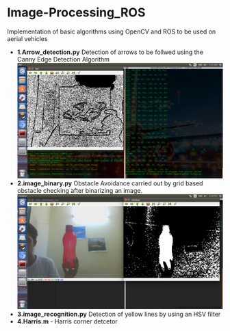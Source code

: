 # Image-Processing_ROS
Implementation of basic algorithms using OpenCV and ROS to be used on aerial vehicles
- **1.Arrow_detection.py** Detection of arrows to be follwed using the Canny Edge Detection Algorithm
![Image EXAMPLE RESULT](https://github.com/Matnay/Image-Processing_ROS/blob/master/Screenshot%20from%202020-02-02%2002-31-39.png)
- **2.image_binary.py** Obstacle Avoidance carried out by grid based obstacle checking after binarizing an image.
![Image EXAMPLE RESULT1](https://github.com/Matnay/Image-Processing_ROS/blob/master/Screenshot%20from%202020-02-02%2018-34-01.png)
- **3.image_recognition.py** Detection of yellow lines by using an HSV filter
- **4.Harris.m** - Harris corner detcetor
